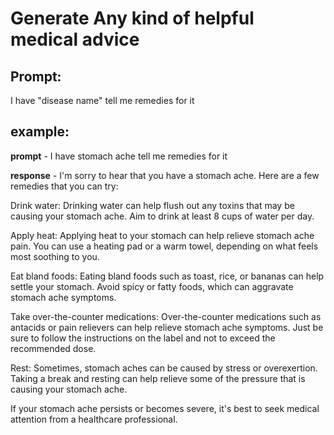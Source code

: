# Generate Any kind of helpful medical advice

## Prompt:
I have "disease name" tell me remedies for it

## example:

**prompt** - I have stomach ache tell me remedies for it

**response** - I'm sorry to hear that you have a stomach ache. Here are a few remedies that you can try:

Drink water: Drinking water can help flush out any toxins that may be causing your stomach ache. Aim to drink at least 8 cups of water per day.

Apply heat: Applying heat to your stomach can help relieve stomach ache pain. You can use a heating pad or a warm towel, depending on what feels most soothing to you.

Eat bland foods: Eating bland foods such as toast, rice, or bananas can help settle your stomach. Avoid spicy or fatty foods, which can aggravate stomach ache symptoms.

Take over-the-counter medications: Over-the-counter medications such as antacids or pain relievers can help relieve stomach ache symptoms. Just be sure to follow the instructions on the label and not to exceed the recommended dose.

Rest: Sometimes, stomach aches can be caused by stress or overexertion. Taking a break and resting can help relieve some of the pressure that is causing your stomach ache.

If your stomach ache persists or becomes severe, it's best to seek medical attention from a healthcare professional.
